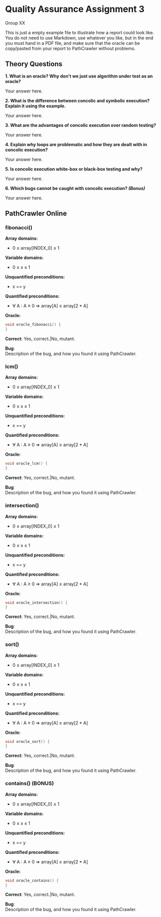 # Quality Assurance Assignment 3
Group XX

This is just a empty example file to illustrate how a report could look like.
You do not need to use Markdown, use whatever you like, but in the end you must hand in a PDF file, and make sure that the oracle can be copy/pasted from your report to PathCrawler without problems.

## Theory Questions
**1. What is an oracle? Why don't we just use algorithm under test as an oracle?**

Your answer here.

**2. What is the difference between concolic and symbolic execution? Explain it using the example.**

Your answer here.

**3. What are the advantages of concolic execution over random testing?**

Your answer here.

**4. Explain why loops are problematic and how they are dealt with in concolic execution?**

Your answer here.

**5. Is concolic execution white-box or black-box testing and why?**

Your answer here.

**6. Which bugs cannot be caught with concolic execution? _(Bonus)_**

Your answer here.

## PathCrawler Online

### fibonacci()
**Array domains:**  
 * 0 ≤ array[INDEX_0] ≤ 1

**Variable domains:**  
 * 0 ≤ x ≤ 1

**Unquantified preconditions:**  
 * x == y

**Quantified preconditions:**  
 * ∀ A : A ≥ 0 ⇒ array[A] ≥ array[2 * A]

**Oracle:**  
```c
void oracle_fibonacci() {
}
```

**Correct**: Yes, correct.|No, mutant.

**Bug**:  
Description of the bug, and how you found it using PathCrawler.

### lcm()
**Array domains:**  
 * 0 ≤ array[INDEX_0] ≤ 1

**Variable domains:**  
 * 0 ≤ x ≤ 1

**Unquantified preconditions:**  
 * x == y

**Quantified preconditions:**  
 * ∀ A : A ≥ 0 ⇒ array[A] ≥ array[2 * A]

**Oracle:**  
```c
void oracle_lcm() {
}
```

**Correct**: Yes, correct.|No, mutant.

**Bug**:  
Description of the bug, and how you found it using PathCrawler.

### intersection()
**Array domains:**  
 * 0 ≤ array[INDEX_0] ≤ 1

**Variable domains:**  
 * 0 ≤ x ≤ 1

**Unquantified preconditions:**  
 * x == y

**Quantified preconditions:**  
 * ∀ A : A ≥ 0 ⇒ array[A] ≥ array[2 * A]

**Oracle:**  
```c
void oracle_intersection() {
}
```

**Correct**: Yes, correct.|No, mutant.

**Bug**:  
Description of the bug, and how you found it using PathCrawler.

### sort()
**Array domains:**  
 * 0 ≤ array[INDEX_0] ≤ 1

**Variable domains:**  
 * 0 ≤ x ≤ 1

**Unquantified preconditions:**  
 * x == y

**Quantified preconditions:**  
 * ∀ A : A ≥ 0 ⇒ array[A] ≥ array[2 * A]

**Oracle:**  
```c
void oracle_sort() {
}
```

**Correct**: Yes, correct.|No, mutant.

**Bug**:  
Description of the bug, and how you found it using PathCrawler.

### contains() (BONUS)
**Array domains:**  
 * 0 ≤ array[INDEX_0] ≤ 1

**Variable domains:**  
 * 0 ≤ x ≤ 1

**Unquantified preconditions:**  
 * x == y

**Quantified preconditions:**  
 * ∀ A : A ≥ 0 ⇒ array[A] ≥ array[2 * A]

**Oracle:**  
```c
void oracle_contains() {
}
```

**Correct**: Yes, correct.|No, mutant.

**Bug**:  
Description of the bug, and how you found it using PathCrawler.
